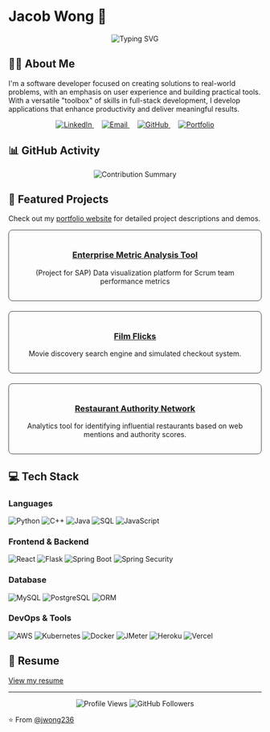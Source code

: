 # Jacob Wong 👋

<div align="center">
  <img src="https://readme-typing-svg.herokuapp.com?font=Fira+Code&pause=1000&color=2D9EF7&center=true&vCenter=true&width=435&lines=Software+Developer;Problem+Solver;Tech+Enthusiast" alt="Typing SVG" />
</div>



## 👨‍💻 About Me

I'm a software developer focused on creating solutions to real-world problems, with an emphasis on user experience and building practical tools. With a versatile "toolbox" of skills in full-stack development, I develop applications that enhance productivity and deliver meaningful results.

<div align="center">
  <a href="https://www.linkedin.com/in/jwong236/">
    <img src="https://img.shields.io/badge/LinkedIn-0077B5?style=for-the-badge&logo=linkedin&logoColor=white" alt="LinkedIn" />
  </a>
  &nbsp;&nbsp;&nbsp;
  <a href="mailto:jacobsunsetbluff@gmail.com">
    <img src="https://img.shields.io/badge/Email-D14836?style=for-the-badge&logo=gmail&logoColor=white" alt="Email" />
  </a>
  &nbsp;&nbsp;&nbsp;
  <a href="https://github.com/jwong236">
    <img src="https://img.shields.io/badge/GitHub-100000?style=for-the-badge&logo=github&logoColor=white" alt="GitHub" />
  </a>
  &nbsp;&nbsp;&nbsp;
  <a href="https://jwong236.github.io/">
    <img src="https://img.shields.io/badge/Portfolio-1DA1F2?style=for-the-badge&logo=github-pages&logoColor=white" alt="Portfolio" />
  </a>
</div>

## 📊 GitHub Activity
<div align="center">
  <img src="https://github-profile-summary-cards.vercel.app/api/cards/profile-details?username=jwong236&theme=radical" alt="Contribution Summary" />
</div>

## 🚀 Featured Projects

Check out my [portfolio website](https://jwong236.github.io/) for detailed project descriptions and demos.

<div align="center" style="display: flex; flex-wrap: wrap; justify-content: space-around; gap: 20px; margin-bottom: 20px;">
  <div style="flex: 1; min-width: 250px; border: 1px solid #444; border-radius: 8px; padding: 16px; text-align: center;">
    <h3><a href="https://github.com/jwong236/enterprise-metric-analysis-tool">Enterprise Metric Analysis Tool</a></h3>
    <p>(Project for SAP) Data visualization platform for Scrum team performance metrics</p>
  </div>
  
  <div style="flex: 1; min-width: 250px; border: 1px solid #444; border-radius: 8px; padding: 16px; text-align: center;">
    <h3><a href="https://github.com/jwong236/film-flicks">Film Flicks</a></h3>
    <p>Movie discovery search engine and simulated checkout system.</p>
  </div>
  
  <div style="flex: 1; min-width: 250px; border: 1px solid #444; border-radius: 8px; padding: 16px; text-align: center;">
    <h3><a href="https://github.com/jwong236/restaurant-authority-network">Restaurant Authority Network</a></h3>
    <p>Analytics tool for identifying influential restaurants based on web mentions and authority scores.</p>
  </div>
</div>

## 💻 Tech Stack

### Languages
![Python](https://img.shields.io/badge/Python-3776AB?style=for-the-badge&logo=python&logoColor=white)
![C++](https://img.shields.io/badge/C++-00599C?style=for-the-badge&logo=cplusplus&logoColor=white)
![Java](https://img.shields.io/badge/Java-ED8B00?style=for-the-badge&logo=openjdk&logoColor=white)
![SQL](https://img.shields.io/badge/SQL-4479A1?style=for-the-badge&logo=mysql&logoColor=white)
![JavaScript](https://img.shields.io/badge/JavaScript-F7DF1E?style=for-the-badge&logo=javascript&logoColor=black)

### Frontend & Backend
![React](https://img.shields.io/badge/React-20232A?style=for-the-badge&logo=react&logoColor=61DAFB)
![Flask](https://img.shields.io/badge/Flask-000000?style=for-the-badge&logo=flask&logoColor=white)
![Spring Boot](https://img.shields.io/badge/Spring_Boot-6DB33F?style=for-the-badge&logo=spring-boot&logoColor=white)
![Spring Security](https://img.shields.io/badge/Spring_Security-6DB33F?style=for-the-badge&logo=spring-security&logoColor=white)

### Database
![MySQL](https://img.shields.io/badge/MySQL-4479A1?style=for-the-badge&logo=mysql&logoColor=white)
![PostgreSQL](https://img.shields.io/badge/PostgreSQL-316192?style=for-the-badge&logo=postgresql&logoColor=white)
![ORM](https://img.shields.io/badge/ORM-3C873A?style=for-the-badge&logo=hibernate&logoColor=white)

### DevOps & Tools
![AWS](https://img.shields.io/badge/AWS-232F3E?style=for-the-badge&logo=amazon-aws&logoColor=white)
![Kubernetes](https://img.shields.io/badge/Kubernetes-326CE5?style=for-the-badge&logo=kubernetes&logoColor=white)
![Docker](https://img.shields.io/badge/Docker-2496ED?style=for-the-badge&logo=docker&logoColor=white)
![JMeter](https://img.shields.io/badge/JMeter-D22128?style=for-the-badge&logo=apache&logoColor=white)
![Heroku](https://img.shields.io/badge/Heroku-430098?style=for-the-badge&logo=heroku&logoColor=white)
![Vercel](https://img.shields.io/badge/Vercel-000000?style=for-the-badge&logo=vercel&logoColor=white)

## 📄 Resume
[View my resume](resume.pdf)

---

<div align="center">
  <img src="https://komarev.com/ghpvc/?username=jwong236&color=blueviolet" alt="Profile Views" />
  <img src="https://img.shields.io/github/followers/jwong236?label=Followers&style=social" alt="GitHub Followers" />
</div>

⭐️ From [@jwong236](https://github.com/jwong236)